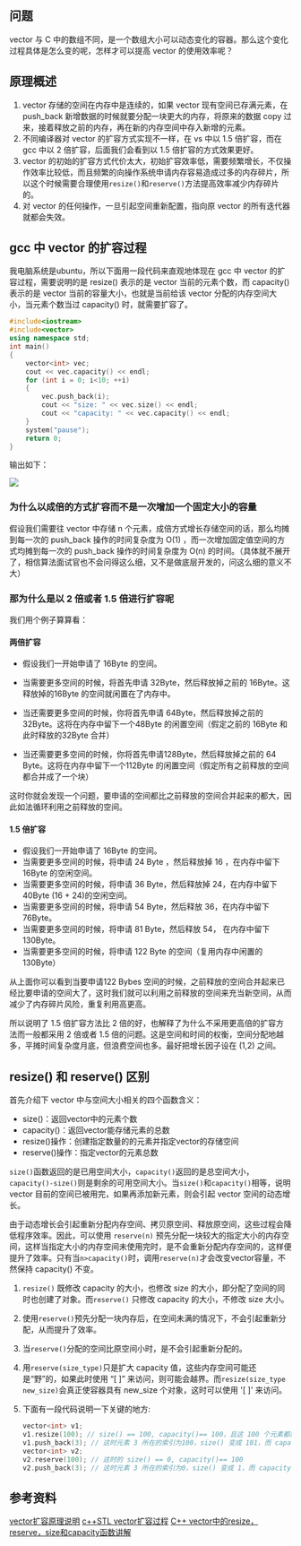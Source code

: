 ## 问题

vector 与 C 中的数组不同，是一个数组大小可以动态变化的容器。那么这个变化过程具体是怎么变的呢，怎样才可以提高 vector 的使用效率呢？

## 原理概述

1. vector 存储的空间在内存中是连续的，如果 vector 现有空间已存满元素，在 push_back 新增数据的时候就要分配一块更大的内存，将原来的数据 copy 过来，接着释放之前的内存，再在新的内存空间中存入新增的元素。
2. 不同编译器对 vector 的扩容方式实现不一样，在 vs 中以 1.5 倍扩容，而在 gcc 中以 2 倍扩容，后面我们会看到以 1.5 倍扩容的方式效果更好。
3. vector 的初始的扩容方式代价太大，初始扩容效率低，需要频繁增长，不仅操作效率比较低，而且频繁的向操作系统申请内存容易造成过多的内存碎片，所以这个时候需要合理使用`resize()`和`reserve()`方法提高效率减少内存碎片的。
4. 对 vector 的任何操作，一旦引起空间重新配置，指向原 vector 的所有迭代器就都会失效。

## gcc 中 vector 的扩容过程

我电脑系统是ubuntu，所以下面用一段代码来直观地体现在 gcc 中 vector 的扩容过程，需要说明的是 resize() 表示的是 vector 当前的元素个数，而 capacity() 表示的是 vector 当前的容量大小，也就是当前给该 vector 分配的内存空间大小，当元素个数当过 capacity() 时，就需要扩容了。

```c++
#include<iostream>
#include<vector>
using namespace std;
int main()
{
    vector<int> vec;
    cout << vec.capacity() << endl;
    for (int i = 0; i<10; ++i)
    {
        vec.push_back(i);
        cout << "size: " << vec.size() << endl;
        cout << "capacity: " << vec.capacity() << endl;
    }
    system("pause");
    return 0;
}
```

输出如下：

![](https://i.loli.net/2020/05/19/3UV4ldbkv62NrEM.jpg)

### 为什么以成倍的方式扩容而不是一次增加一个固定大小的容量

假设我们需要往 vector 中存储 n 个元素，成倍方式增长存储空间的话，那么均摊到每一次的 push_back 操作的时间复杂度为 O(1) ，而一次增加固定值空间的方式均摊到每一次的 push_back 操作的时间复杂度为 O(n) 的时间。（具体就不展开了，相信算法面试官也不会问得这么细，又不是做底层开发的，问这么细的意义不大）

### 那为什么是以 2 倍或者 1.5 倍进行扩容呢

我们用个例子算算看：

#### 两倍扩容

* 假设我们一开始申请了 16Byte 的空间。

* 当需要更多空间的时候，将首先申请 32Byte，然后释放掉之前的 16Byte。这释放掉的16Byte 的空间就闲置在了内存中。

* 当还需要更多空间的时候，你将首先申请 64Byte，然后释放掉之前的 32Byte。这将在内存中留下一个48Byte 的闲置空间（假定之前的 16Byte 和此时释放的32Byte 合并）

* 当还需要更多空间的时候，你将首先申请128Byte，然后释放掉之前的 64 Byte。这将在内存中留下一个112Byte 的闲置空间（假定所有之前释放的空间都合并成了一个块）

  

这时你就会发现一个问题，要申请的空间都比之前释放的空间合并起来的都大，因此如法循环利用之前释放的空间。

#### 1.5 倍扩容

* 假设我们一开始申请了 16Byte 的空间。
* 当需要更多空间的时候，将申请 24 Byte ，然后释放掉 16 ，在内存中留下 16Byte 的空闲空间。
* 当需要更多空间的时候，将申请 36 Byte，然后释放掉 24，在内存中留下 40Byte (16 + 24)的空闲空间。
* 当需要更多空间的时候，将申请 54 Byte，然后释放 36，在内存中留下 76Byte。
* 当需要更多空间的时候，将申请 81 Byte，然后释放 54， 在内存中留下 130Byte。
* 当需要更多空间的时候，将申请 122 Byte 的空间（复用内存中闲置的 130Byte）
  

从上面你可以看到当要申请122 Bybes 空间的时候，之前释放的空间合并起来已经比要申请的空间大了，这时我们就可以利用之前释放的空间来充当新空间，从而减少了内存碎片风险，重复利用高更高。

所以说明了 1.5 倍扩容方法比 2 倍的好，也解释了为什么不采用更高倍的扩容方法而一般都采用 2 倍或者 1.5 倍的问题。这是空间和时间的权衡，空间分配地越多，平摊时间复杂度月底，但浪费空间也多。最好把增长因子设在 (1,2) 之间。

## resize() 和 reserve() 区别

首先介绍下 vector 中与空间大小相关的四个函数含义：

- size()：返回vector中的元素个数
- capacity()：返回vector能存储元素的总数
- resize()操作：创建指定数量的的元素并指定vector的存储空间
- reserve()操作：指定vector的元素总数

`size()`函数返回的是已用空间大小，`capacity()`返回的是总空间大小，`capacity()-size()`则是剩余的可用空间大小。当`size()`和`capacity()`相等，说明 vector 目前的空间已被用完，如果再添加新元素，则会引起 vector 空间的动态增长。

由于动态增长会引起重新分配内存空间、拷贝原空间、释放原空间，这些过程会降低程序效率。因此，可以使用 `reserve(n)` 预先分配一块较大的指定大小的内存空间，这样当指定大小的内存空间未使用完时，是不会重新分配内存空间的，这样便提升了效率。只有当`n>capacity()`时，调用`reserve(n)`才会改变vector容量，不然保持 capacity() 不变。

1. `resize()` 既修改 capacity 的大小，也修改 size 的大小，即分配了空间的同时也创建了对象。而`reserve()` 只修改 capacity 的大小，不修改 size 大小。

2. 使用`reserve()`预先分配一块内存后，在空间未满的情况下，不会引起重新分配，从而提升了效率。

3. 当`reserve()`分配的空间比原空间小时，是不会引起重新分配的。

4. 用`reserve(size_type)`只是扩大 capacity 值，这些内存空间可能还是“野”的，如果此时使用 “[ ]” 来访问，则可能会越界。而`resize(size_type new_size)`会真正使容器具有 new_size 个对象，这时可以使用 '[ ]' 来访问。

5. 下面有一段代码说明一下关键的地方:

   ```c++
   vector<int> v1;
   v1.resize(100); // size() == 100, capacity()== 100，且这 100 个元素都默认为 0
   v1.push_back(3); // 这时元素 3 所在的索引为100，size() 变成 101，而 capacity() 变为 200
   vector<int> v2;
   v2.reserve(100); // 这时的 size() == 0, capacity()== 100
   v2.push_back(3); // 这时元素 3 所在的索引为0，size() 变成 1，而 capacity() 依然是100
   ```

   

## 参考资料

[vector扩容原理说明](https://blog.csdn.net/yangshiziping/article/details/52550291?utm_medium=distribute.pc_relevant.none-task-blog-BlogCommendFromMachineLearnPai2-4.nonecase&depth_1-utm_source=distribute.pc_relevant.none-task-blog-BlogCommendFromMachineLearnPai2-4.nonecase)
[c++STL vector扩容过程](https://blog.csdn.net/rusbme/article/details/98102016)
[C++ vector中的resize，reserve，size和capacity函数讲解](https://blog.csdn.net/amusi1994/article/details/81106455)

